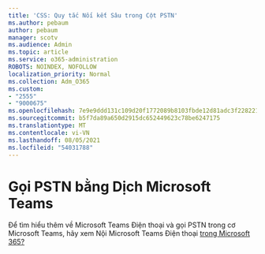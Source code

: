 ```yaml
---
title: 'CSS: Quy tắc Nối kết Sâu trong Cột PSTN'
ms.author: pebaum
author: pebaum
manager: scotv
ms.audience: Admin
ms.topic: article
ms.service: o365-administration
ROBOTS: NOINDEX, NOFOLLOW
localization_priority: Normal
ms.collection: Adm_O365
ms.custom:
- "2555"
- "9000675"
ms.openlocfilehash: 7e9e9ddd131c109d20f1772089b8103fbde12d81adc3f2282210c8a9e2e43611
ms.sourcegitcommit: b5f7da89a650d2915dc652449623c78be6247175
ms.translationtype: MT
ms.contentlocale: vi-VN
ms.lasthandoff: 08/05/2021
ms.locfileid: "54031788"
---
```

# <a name="pstn-calling-with-microsoft-teams"></a>Gọi PSTN bằng Dịch Microsoft Teams

Để tìm hiểu thêm về Microsoft Teams Điện thoại và gọi PSTN trong cơ Microsoft Teams, hãy xem Nội Microsoft Teams Điện thoại [trong Microsoft 365?](https://docs.microsoft.com/microsoftteams/what-is-phone-system-in-office-365)